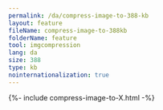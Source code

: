 ```yaml
---
permalink: /da/compress-image-to-388-kb
layout: feature
fileName: compress-image-to-388kb
folderName: feature
tool: imgcompression
lang: da
size: 388
type: kb
nointernationalization: true
---
```

{%- include compress-image-to-X.html -%}       
